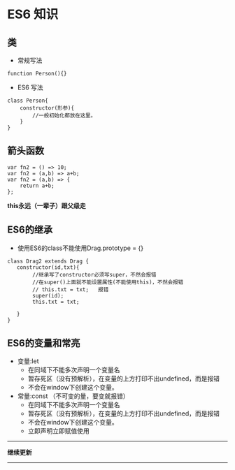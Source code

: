 # ES6 知识
## 类
-    常规写法  
 ```
function Person(){}
```
- ES6 写法
```   
class Person{
    constructor(形参){
        //一般初始化都放在这里。
    }
}
```

## 箭头函数
   
```
var fn2 = () => 10;  
var fn2 = (a,b) => a+b;
var fn2 = (a,b) => {
    return a+b;
};

```
**this永远（一辈子）跟父级走**


## ES6的继承
- 使用ES6的class不能使用Drag.prototype = {}
```
class Drag2 extends Drag {
   constructor(id,txt){
        //继承写了constructor必须写super，不然会报错
        //在super()上面就不能设置属性(不能使用this)，不然会报错
        // this.txt = txt;   报错
        super(id);
        this.txt = txt;
        
   }
}
```


## ES6的变量和常亮
-   变量:let
    - 在同域下不能多次声明一个变量名
    - 暂存死区（没有预解析），在变量的上方打印不出undefined，而是报错
    - 不会在window下创建这个变量。
- 常量:const    （不可变的量，要变就报错）
    - 在同域下不能多次声明一个变量名
    -  暂存死区（没有预解析），在变量的上方打印不出undefined，而是报错
    -  不会在window下创建这个变量。
    -  立即声明立即赋值使用


***
**继续更新**
***

